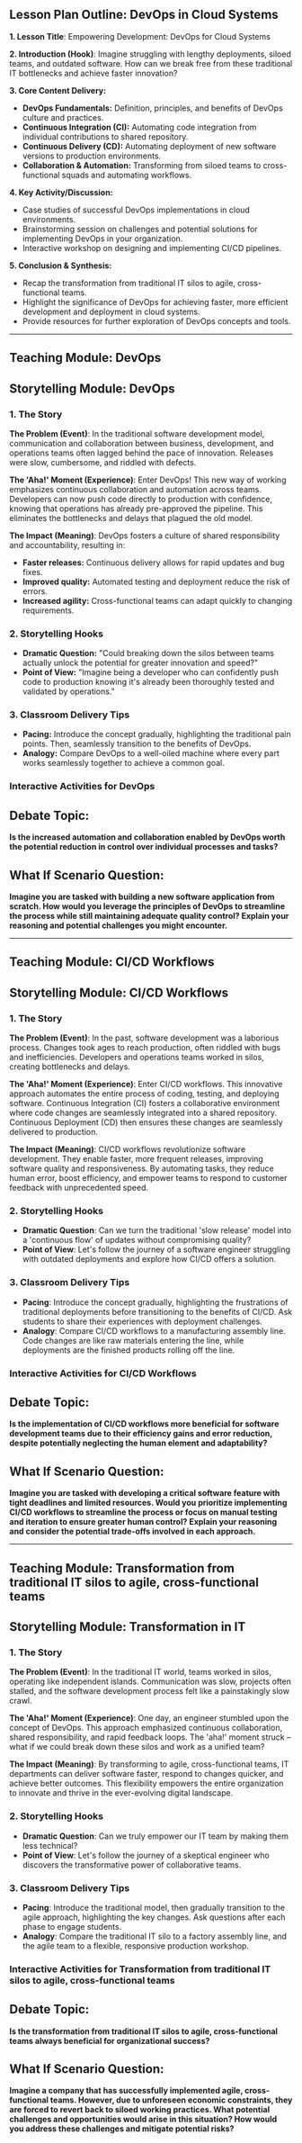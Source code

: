 ## Lesson Plan Outline: DevOps in Cloud Systems

**1. Lesson Title**: Empowering Development: DevOps for Cloud Systems

**2. Introduction (Hook)**: Imagine struggling with lengthy deployments, siloed teams, and outdated software. How can we break free from these traditional IT bottlenecks and achieve faster innovation?

**3. Core Content Delivery:**

- **DevOps Fundamentals:** Definition, principles, and benefits of DevOps culture and practices.
- **Continuous Integration (CI):** Automating code integration from individual contributions to shared repository.
- **Continuous Delivery (CD):** Automating deployment of new software versions to production environments.
- **Collaboration & Automation:** Transforming from siloed teams to cross-functional squads and automating workflows.

**4. Key Activity/Discussion:**

- Case studies of successful DevOps implementations in cloud environments.
- Brainstorming session on challenges and potential solutions for implementing DevOps in your organization.
- Interactive workshop on designing and implementing CI/CD pipelines.

**5. Conclusion & Synthesis:**

- Recap the transformation from traditional IT silos to agile, cross-functional teams.
- Highlight the significance of DevOps for achieving faster, more efficient development and deployment in cloud systems.
- Provide resources for further exploration of DevOps concepts and tools.


---

## Teaching Module: DevOps
## Storytelling Module: DevOps

### 1. The Story

**The Problem (Event)**: In the traditional software development model, communication and collaboration between business, development, and operations teams often lagged behind the pace of innovation. Releases were slow, cumbersome, and riddled with defects.

**The 'Aha!' Moment (Experience)**: Enter DevOps! This new way of working emphasizes continuous collaboration and automation across teams. Developers can now push code directly to production with confidence, knowing that operations has already pre-approved the pipeline. This eliminates the bottlenecks and delays that plagued the old model.

**The Impact (Meaning)**: DevOps fosters a culture of shared responsibility and accountability, resulting in:

* **Faster releases:** Continuous delivery allows for rapid updates and bug fixes.
* **Improved quality:** Automated testing and deployment reduce the risk of errors.
* **Increased agility:** Cross-functional teams can adapt quickly to changing requirements.

### 2. Storytelling Hooks

* **Dramatic Question:** "Could breaking down the silos between teams actually unlock the potential for greater innovation and speed?"
* **Point of View:** "Imagine being a developer who can confidently push code to production knowing it's already been thoroughly tested and validated by operations."

### 3. Classroom Delivery Tips

* **Pacing:** Introduce the concept gradually, highlighting the traditional pain points. Then, seamlessly transition to the benefits of DevOps.
* **Analogy:** Compare DevOps to a well-oiled machine where every part works seamlessly together to achieve a common goal.

### Interactive Activities for DevOps
## Debate Topic:

**Is the increased automation and collaboration enabled by DevOps worth the potential reduction in control over individual processes and tasks?**


## What If Scenario Question:

**Imagine you are tasked with building a new software application from scratch. How would you leverage the principles of DevOps to streamline the process while still maintaining adequate quality control? Explain your reasoning and potential challenges you might encounter.**


---

## Teaching Module: CI/CD Workflows
## Storytelling Module: CI/CD Workflows

### 1. The Story

**The Problem (Event)**: In the past, software development was a laborious process. Changes took ages to reach production, often riddled with bugs and inefficiencies. Developers and operations teams worked in silos, creating bottlenecks and delays.

**The 'Aha!' Moment (Experience)**: Enter CI/CD workflows. This innovative approach automates the entire process of coding, testing, and deploying software. Continuous Integration (CI) fosters a collaborative environment where code changes are seamlessly integrated into a shared repository. Continuous Deployment (CD) then ensures these changes are seamlessly delivered to production.

**The Impact (Meaning)**: CI/CD workflows revolutionize software development. They enable faster, more frequent releases, improving software quality and responsiveness. By automating tasks, they reduce human error, boost efficiency, and empower teams to respond to customer feedback with unprecedented speed.

### 2. Storytelling Hooks

* **Dramatic Question**: Can we turn the traditional 'slow release' model into a 'continuous flow' of updates without compromising quality?
* **Point of View**: Let's follow the journey of a software engineer struggling with outdated deployments and explore how CI/CD offers a solution.

### 3. Classroom Delivery Tips

* **Pacing**: Introduce the concept gradually, highlighting the frustrations of traditional deployments before transitioning to the benefits of CI/CD. Ask students to share their experiences with deployment challenges.
* **Analogy**: Compare CI/CD workflows to a manufacturing assembly line. Code changes are like raw materials entering the line, while deployments are the finished products rolling off the line.

### Interactive Activities for CI/CD Workflows
## Debate Topic:

**Is the implementation of CI/CD workflows more beneficial for software development teams due to their efficiency gains and error reduction, despite potentially neglecting the human element and adaptability?**


## What If Scenario Question:

**Imagine you are tasked with developing a critical software feature with tight deadlines and limited resources. Would you prioritize implementing CI/CD workflows to streamline the process or focus on manual testing and iteration to ensure greater human control? Explain your reasoning and consider the potential trade-offs involved in each approach.**


---

## Teaching Module: Transformation from traditional IT silos to agile, cross-functional teams
## Storytelling Module: Transformation in IT

### 1. The Story

**The Problem (Event)**: In the traditional IT world, teams worked in silos, operating like independent islands. Communication was slow, projects often stalled, and the software development process felt like a painstakingly slow crawl.

**The 'Aha!' Moment (Experience)**: One day, an engineer stumbled upon the concept of DevOps. This approach emphasized continuous collaboration, shared responsibility, and rapid feedback loops. The 'aha!' moment struck – what if we could break down these silos and work as a unified team?

**The Impact (Meaning)**: By transforming to agile, cross-functional teams, IT departments can deliver software faster, respond to changes quicker, and achieve better outcomes. This flexibility empowers the entire organization to innovate and thrive in the ever-evolving digital landscape.

### 2. Storytelling Hooks

* **Dramatic Question**: Can we truly empower our IT team by making them less technical?
* **Point of View**: Let's follow the journey of a skeptical engineer who discovers the transformative power of collaborative teams.

### 3. Classroom Delivery Tips

* **Pacing**: Introduce the traditional model, then gradually transition to the agile approach, highlighting the key changes. Ask questions after each phase to engage students.
* **Analogy**: Compare the traditional IT silo to a factory assembly line, and the agile team to a flexible, responsive production workshop.

### Interactive Activities for Transformation from traditional IT silos to agile, cross-functional teams
## Debate Topic:

**Is the transformation from traditional IT silos to agile, cross-functional teams always beneficial for organizational success?**

## What If Scenario Question:

**Imagine a company that has successfully implemented agile, cross-functional teams. However, due to unforeseen economic constraints, they are forced to revert back to siloed working practices. What potential challenges and opportunities would arise in this situation? How would you address these challenges and mitigate potential risks?**